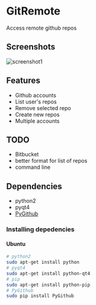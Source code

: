 GitRemote
=========

Access remote github repos

## Screenshots ##

![screenshot1](http://i.imgur.com/M8Ehc9J.png)

## Features ##

* Github accounts
* List user's repos
* Remove selected repo
* Create new repos
* Multiple accounts

## TODO ##

* Bitbucket
* better format for list of repos
* command line

## Dependencies ##

* python2
* pyqt4
* [PyGithub](https://github.com/jacquev6/PyGithub)
    
### Installing depedencies ###

#### Ubuntu ####
```sh
# python2
sudo apt-get install python
# pyqt4
sudo apt-get install python-qt4
# pip
sudo apt-get install python-pip
# PyGithub
sudo pip install PyGithub
```
